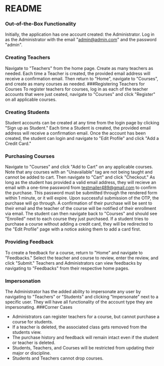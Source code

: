 # README

### Out-of-the-Box Functionality
Initially, the application has one account created:  the Administrator.  Log in as the Administrator with the email "admin@admin.com" and the password "admin".
### Creating Teachers
Navigate to "Teachers" from the home page.  Create as many teachers as needed.  Each time a Teacher is created, the provided email address will receive a confirmation email.  Then return to "Home", navigate to "Courses", and create as many courses as needed.
###Registering Teachers for Courses
To register teachers for courses, log in as each of the teacher accounts that were just ceated, navigate to "Courses" and click "Register" on all applicable courses.
### Creating Students
Student accounts can be created at any time from the login page by clicking "Sign up as Student."  Each time a Student is created, the provided email address will receive a confirmation email.  Once the account has been created, the student can login and navigate to "Edit Profile" and click "Add a Credit Card."  
### Purchasing Courses
Navigate to "Courses" and click "Add to Cart" on any applicable courses.  Note that any courses with an "Unavailable" tag are not being taught and cannot be added to cart.  Then navigate to "Cart" and click "Checkout."  As long as the student has provided a valid email address, they will recieve an email with a one-time password from testmailer489@gmail.com to confirm the purchase.  This password must be submitted through the rendered form within 1 minute, or it will expire.  Upon successful submission of the OTP, the purchase will go through.  A confirmation of their purchase will be sent to their email and the teacher of the course will be notified of their enrollment via email.  The student can then navigate back to "Courses" and should see "Enrolled" next to each course they just purchased.  If a student tries to purchase a course without adding a credit card, they will be redirected to the "Edit Profile" page with a notice asking them to add a card first.
### Providing Feedback
To create a feedback for a course, return to "Home" and navigate to "Feedbacks."  Select the teacher and course to review, enter the review, and click "Submit."  Teachers and Administrators can view feedbacks by navigating to "Feedbacks" from their respective home pages.
### Impersonation
The Administrator has the added ability to impersonate any user by navigating to "Teachers" or "Students" and clicking "Impersonate" next to a specific user.  They will have all functionality of the account type they are impersonating.
###Corner Cases
* Administrators can register teachers for a course, but cannot purchase a course for students.
* If a teacher is deleted, the associated class gets removed from the students view.
* The purchase history and feedback will remain intact even if the student or teacher is deleted.
* Students, Teachers, and Courses will be restricted from updating their major or discipline.
* Students and Teachers cannot drop courses.